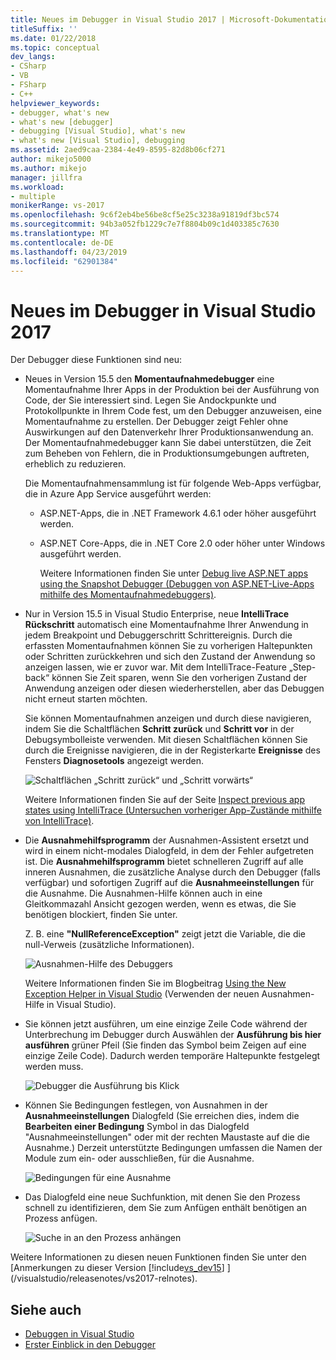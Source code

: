 ```yaml
---
title: Neues im Debugger in Visual Studio 2017 | Microsoft-Dokumentation
titleSuffix: ''
ms.date: 01/22/2018
ms.topic: conceptual
dev_langs:
- CSharp
- VB
- FSharp
- C++
helpviewer_keywords:
- debugger, what's new
- what's new [debugger]
- debugging [Visual Studio], what's new
- what's new [Visual Studio], debugging
ms.assetid: 2aed9caa-2384-4e49-8595-82d8b06cf271
author: mikejo5000
ms.author: mikejo
manager: jillfra
ms.workload:
- multiple
monikerRange: vs-2017
ms.openlocfilehash: 9c6f2eb4be56be8cf5e25c3238a91819df3bc574
ms.sourcegitcommit: 94b3a052fb1229c7e7f8804b09c1d403385c7630
ms.translationtype: MT
ms.contentlocale: de-DE
ms.lasthandoff: 04/23/2019
ms.locfileid: "62901384"
---
```

# <a name="whats-new-for-the-debugger-in-visual-studio-2017"></a>Neues im Debugger in Visual Studio 2017

Der Debugger diese Funktionen sind neu:

- Neues in Version 15.5 den **Momentaufnahmedebugger** eine Momentaufnahme Ihrer Apps in der Produktion bei der Ausführung von Code, der Sie interessiert sind. Legen Sie Andockpunkte und Protokollpunkte in Ihrem Code fest, um den Debugger anzuweisen, eine Momentaufnahme zu erstellen. Der Debugger zeigt Fehler ohne Auswirkungen auf den Datenverkehr Ihrer Produktionsanwendung an. Der Momentaufnahmedebugger kann Sie dabei unterstützen, die Zeit zum Beheben von Fehlern, die in Produktionsumgebungen auftreten, erheblich zu reduzieren.

    Die Momentaufnahmensammlung ist für folgende Web-Apps verfügbar, die in Azure App Service ausgeführt werden:

  * ASP.NET-Apps, die in .NET Framework 4.6.1 oder höher ausgeführt werden.
  * ASP.NET Core-Apps, die in .NET Core 2.0 oder höher unter Windows ausgeführt werden.

    Weitere Informationen finden Sie unter [Debug live ASP.NET apps using the Snapshot Debugger (Debuggen von ASP.NET-Live-Apps mithilfe des Momentaufnahmedebuggers)](../debugger/debug-live-azure-applications.md).

- Nur in Version 15.5 in Visual Studio Enterprise, neue **IntelliTrace Rückschritt** automatisch eine Momentaufnahme Ihrer Anwendung in jedem Breakpoint und Debuggerschritt Schrittereignis. Durch die erfassten Momentaufnahmen können Sie zu vorherigen Haltepunkten oder Schritten zurückkehren und sich den Zustand der Anwendung so anzeigen lassen, wie er zuvor war. Mit dem IntelliTrace-Feature „Step-back“ können Sie Zeit sparen, wenn Sie den vorherigen Zustand der Anwendung anzeigen oder diesen wiederherstellen, aber das Debuggen nicht erneut starten möchten.

    Sie können Momentaufnahmen anzeigen und durch diese navigieren, indem Sie die Schaltflächen **Schritt zurück** und **Schritt vor** in der Debugsymbolleiste verwenden. Mit diesen Schaltflächen können Sie durch die Ereignisse navigieren, die in der Registerkarte **Ereignisse** des Fensters **Diagnosetools** angezeigt werden.

    ![Schaltflächen „Schritt zurück“ und „Schritt vorwärts“](../debugger/media/intellitrace-step-back-icons-description.png  "Step Backward and Step Forward buttons")

    Weitere Informationen finden Sie auf der Seite [Inspect previous app states using IntelliTrace (Untersuchen vorheriger App-Zustände mithilfe von IntelliTrace)](../debugger/view-historical-application-state.md).

- Die **Ausnahmehilfsprogramm** der Ausnahmen-Assistent ersetzt und wird in einem nicht-modales Dialogfeld, in dem der Fehler aufgetreten ist. Die **Ausnahmehilfsprogramm** bietet schnelleren Zugriff auf alle inneren Ausnahmen, die zusätzliche Analyse durch den Debugger (falls verfügbar) und sofortigen Zugriff auf die **Ausnahmeeinstellungen** für die Ausnahme. Die Ausnahmen-Hilfe können auch in eine Gleitkommazahl Ansicht gezogen werden, wenn es etwas, die Sie benötigen blockiert, finden Sie unter.

    Z. B. eine **"NullReferenceException"** zeigt jetzt die Variable, die die null-Verweis (zusätzliche Informationen).

    ![Ausnahmen-Hilfe des Debuggers](../debugger/media/dbg-exception-helper.png "DbgExceptionHelper")

    Weitere Informationen finden Sie im Blogbeitrag [Using the New Exception Helper in Visual Studio](https://blogs.msdn.microsoft.com/visualstudioalm/2016/03/31/using-the-new-exception-helper-in-visual-studio-15-preview/) (Verwenden der neuen Ausnahmen-Hilfe in Visual Studio).

- Sie können jetzt ausführen, um eine einzige Zeile Code während der Unterbrechung im Debugger durch Auswählen der **Ausführung bis hier ausführen** grüner Pfeil (Sie finden das Symbol beim Zeigen auf eine einzige Zeile Code). Dadurch werden temporäre Haltepunkte festgelegt werden muss.

    ![Debugger die Ausführung bis Klick](../debugger/media/dbg-run-to-click.png "DbgRunToClick")

- Können Sie Bedingungen festlegen, von Ausnahmen in der **Ausnahmeeinstellungen** Dialogfeld (Sie erreichen dies, indem die **Bearbeiten einer Bedingung** Symbol in das Dialogfeld "Ausnahmeeinstellungen" oder mit der rechten Maustaste auf die die Ausnahme.) Derzeit unterstützte Bedingungen umfassen die Namen der Module zum ein- oder ausschließen, für die Ausnahme.

    ![Bedingungen für eine Ausnahme](../debugger/media/dbg-conditional-exception.png "DbgConditionalException")

- Das Dialogfeld eine neue Suchfunktion, mit denen Sie den Prozess schnell zu identifizieren, dem Sie zum Anfügen enthält benötigen an Prozess anfügen.

    ![Suche in an den Prozess anhängen](../debugger/media/dbg-attach-to-process-search.png "DbgAttachToProcessSearch")

Weitere Informationen zu diesen neuen Funktionen finden Sie unter den [Anmerkungen zu dieser Version [!include[vs_dev15](../misc/includes/vs_dev15_md.md)] ](/visualstudio/releasenotes/vs2017-relnotes).

## <a name="see-also"></a>Siehe auch

- [Debuggen in Visual Studio](../debugger/index.md)
- [Erster Einblick in den Debugger](../debugger/debugger-feature-tour.md)